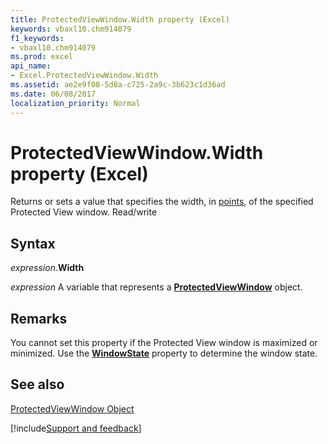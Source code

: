 ```yaml
---
title: ProtectedViewWindow.Width property (Excel)
keywords: vbaxl10.chm914079
f1_keywords:
- vbaxl10.chm914079
ms.prod: excel
api_name:
- Excel.ProtectedViewWindow.Width
ms.assetid: ae2e9f08-5d8a-c725-2a9c-3b623c1d36ad
ms.date: 06/08/2017
localization_priority: Normal
---
```



# ProtectedViewWindow.Width property (Excel)

Returns or sets a value that specifies the width, in [points](../language/glossary/vbe-glossary.md#point), of the specified Protected View window. Read/write


## Syntax

_expression_.**Width**

_expression_ A variable that represents a **[ProtectedViewWindow](Excel.ProtectedViewWindow.md)** object.


## Remarks

You cannot set this property if the Protected View window is maximized or minimized. Use the **[WindowState](Excel.ProtectedViewWindow.WindowState.md)** property to determine the window state.


## See also


[ProtectedViewWindow Object](Excel.ProtectedViewWindow.md)

[!include[Support and feedback](~/includes/feedback-boilerplate.md)]